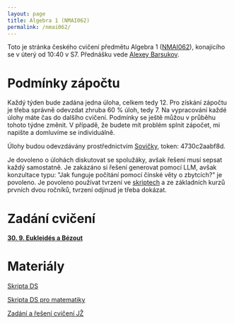 ```yaml
---
layout: page
title: Algebra 1 (NMAI062)
permalink: /nmai062/
---
```


Toto je stránka českého cvičení předmětu Algebra 1 ([NMAI062](https://is.cuni.cz/studium/predmety/index.php?do=predmet&kod=NMAI062)), konajícího se v úterý od 10:40 v S7. Přednášku vede [Alexey Barsukov](https://www2.karlin.mff.cuni.cz/~barsukov/teaching.html).

# Podmínky zápočtu

Každý týden bude zadána jedna úloha, celkem tedy 12. Pro získání zápočtu je třeba správně odevzdat zhruba 60 % úloh, tedy 7. Na vypracování každé úlohy máte čas do dalšího cvičení. Podmínky se ještě můžou v průběhu tohoto týdne změnit. V případě, že budete mít problém splnit zápočet, mi napište a domluvíme se individuálně.

Úlohy budou odevzdávány prostřednictvím [Sovičky](https://owl.mff.cuni.cz/join/4730c2aabf8d), token: 4730c2aabf8d.

Je dovoleno o úlohách diskutovat se spolužáky, avšak řešení musí sepsat každý samostatně. Je zakázáno si řešení generovat pomocí LLM, avšak konzultace typu: "Jak funguje počítání pomocí čínské věty o zbytcích?" je povoleno. Je povoleno používat tvrzení ve [skriptech](https://www.karlin.mff.cuni.cz/~kompatscher/teaching/alg1_cz.pdf) a ze základních kurzů prvních dvou ročníků, tvrzení odjinud je třeba dokázat.

# Zadání cvičení

**[30. 9. Eukleidés a Bézout](/assets/files/cv_01.pdf)**

# Materiály

[Skripta DS](https://www.karlin.mff.cuni.cz/~kompatscher/teaching/alg1_cz.pdf)

[Skripta DS pro matematiky](https://www.karlin.mff.cuni.cz/~stanovsk/vyuka/2425/algebra22.pdf)

[Zadání a řešení cvičení JŽ](https://www.karlin.mff.cuni.cz/~zemlicka/23-24/vyuka.htm)
